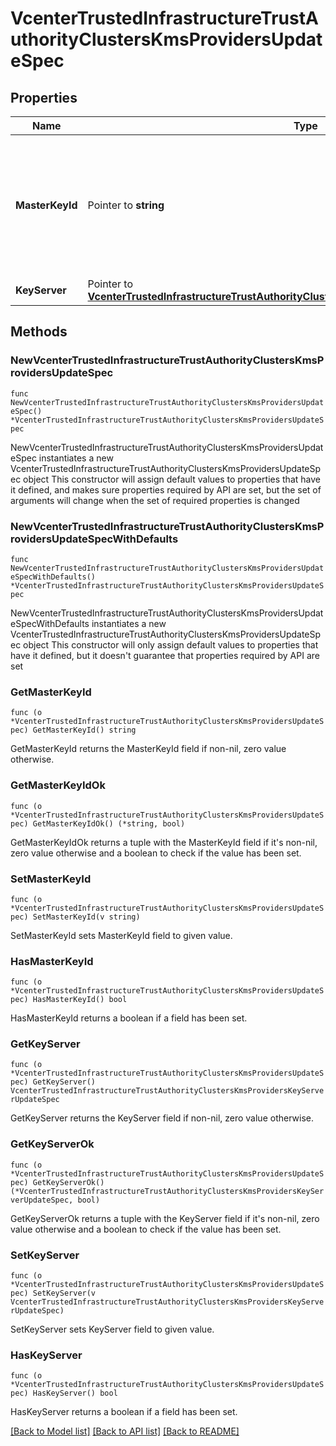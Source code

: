# VcenterTrustedInfrastructureTrustAuthorityClustersKmsProvidersUpdateSpec

## Properties

Name | Type | Description | Notes
------------ | ------------- | ------------- | -------------
**MasterKeyId** | Pointer to **string** | Master key identifier created for the provider.   A unique Key identifier.     If unset, masterKeyId will remain unchanged. | [optional] 
**KeyServer** | Pointer to [**VcenterTrustedInfrastructureTrustAuthorityClustersKmsProvidersKeyServerUpdateSpec**](VcenterTrustedInfrastructureTrustAuthorityClustersKmsProvidersKeyServerUpdateSpec.md) |  | [optional] 

## Methods

### NewVcenterTrustedInfrastructureTrustAuthorityClustersKmsProvidersUpdateSpec

`func NewVcenterTrustedInfrastructureTrustAuthorityClustersKmsProvidersUpdateSpec() *VcenterTrustedInfrastructureTrustAuthorityClustersKmsProvidersUpdateSpec`

NewVcenterTrustedInfrastructureTrustAuthorityClustersKmsProvidersUpdateSpec instantiates a new VcenterTrustedInfrastructureTrustAuthorityClustersKmsProvidersUpdateSpec object
This constructor will assign default values to properties that have it defined,
and makes sure properties required by API are set, but the set of arguments
will change when the set of required properties is changed

### NewVcenterTrustedInfrastructureTrustAuthorityClustersKmsProvidersUpdateSpecWithDefaults

`func NewVcenterTrustedInfrastructureTrustAuthorityClustersKmsProvidersUpdateSpecWithDefaults() *VcenterTrustedInfrastructureTrustAuthorityClustersKmsProvidersUpdateSpec`

NewVcenterTrustedInfrastructureTrustAuthorityClustersKmsProvidersUpdateSpecWithDefaults instantiates a new VcenterTrustedInfrastructureTrustAuthorityClustersKmsProvidersUpdateSpec object
This constructor will only assign default values to properties that have it defined,
but it doesn't guarantee that properties required by API are set

### GetMasterKeyId

`func (o *VcenterTrustedInfrastructureTrustAuthorityClustersKmsProvidersUpdateSpec) GetMasterKeyId() string`

GetMasterKeyId returns the MasterKeyId field if non-nil, zero value otherwise.

### GetMasterKeyIdOk

`func (o *VcenterTrustedInfrastructureTrustAuthorityClustersKmsProvidersUpdateSpec) GetMasterKeyIdOk() (*string, bool)`

GetMasterKeyIdOk returns a tuple with the MasterKeyId field if it's non-nil, zero value otherwise
and a boolean to check if the value has been set.

### SetMasterKeyId

`func (o *VcenterTrustedInfrastructureTrustAuthorityClustersKmsProvidersUpdateSpec) SetMasterKeyId(v string)`

SetMasterKeyId sets MasterKeyId field to given value.

### HasMasterKeyId

`func (o *VcenterTrustedInfrastructureTrustAuthorityClustersKmsProvidersUpdateSpec) HasMasterKeyId() bool`

HasMasterKeyId returns a boolean if a field has been set.

### GetKeyServer

`func (o *VcenterTrustedInfrastructureTrustAuthorityClustersKmsProvidersUpdateSpec) GetKeyServer() VcenterTrustedInfrastructureTrustAuthorityClustersKmsProvidersKeyServerUpdateSpec`

GetKeyServer returns the KeyServer field if non-nil, zero value otherwise.

### GetKeyServerOk

`func (o *VcenterTrustedInfrastructureTrustAuthorityClustersKmsProvidersUpdateSpec) GetKeyServerOk() (*VcenterTrustedInfrastructureTrustAuthorityClustersKmsProvidersKeyServerUpdateSpec, bool)`

GetKeyServerOk returns a tuple with the KeyServer field if it's non-nil, zero value otherwise
and a boolean to check if the value has been set.

### SetKeyServer

`func (o *VcenterTrustedInfrastructureTrustAuthorityClustersKmsProvidersUpdateSpec) SetKeyServer(v VcenterTrustedInfrastructureTrustAuthorityClustersKmsProvidersKeyServerUpdateSpec)`

SetKeyServer sets KeyServer field to given value.

### HasKeyServer

`func (o *VcenterTrustedInfrastructureTrustAuthorityClustersKmsProvidersUpdateSpec) HasKeyServer() bool`

HasKeyServer returns a boolean if a field has been set.


[[Back to Model list]](../README.md#documentation-for-models) [[Back to API list]](../README.md#documentation-for-api-endpoints) [[Back to README]](../README.md)


